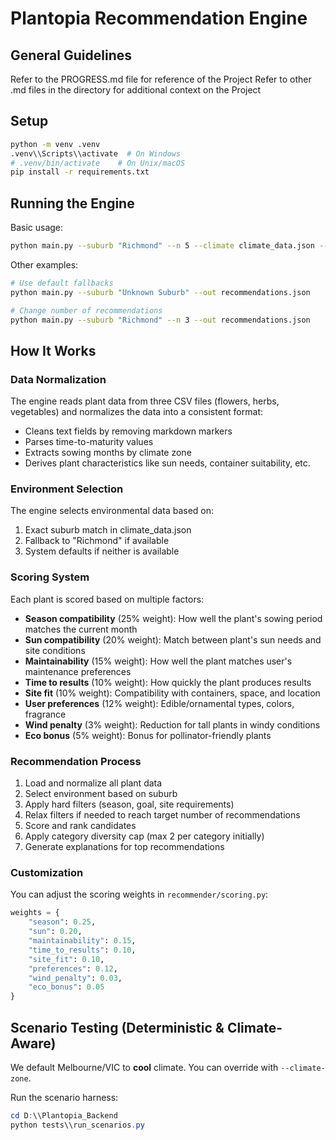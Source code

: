 # Plantopia Recommendation Engine

## General Guidelines
Refer to the PROGRESS.md file for reference of the Project
Refer to other .md files in the directory for additional context on the Project

## Setup

```bash
python -m venv .venv
.venv\\Scripts\\activate  # On Windows
# .venv/bin/activate    # On Unix/macOS
pip install -r requirements.txt
```

## Running the Engine

Basic usage:
```bash
python main.py --suburb "Richmond" --n 5 --climate climate_data.json --prefs user_preferences.json --out recommendations.json --pretty
```

Other examples:
```bash
# Use default fallbacks
python main.py --suburb "Unknown Suburb" --out recommendations.json

# Change number of recommendations
python main.py --suburb "Richmond" --n 3 --out recommendations.json
```

## How It Works

### Data Normalization
The engine reads plant data from three CSV files (flowers, herbs, vegetables) and normalizes the data into a consistent format:
- Cleans text fields by removing markdown markers
- Parses time-to-maturity values
- Extracts sowing months by climate zone
- Derives plant characteristics like sun needs, container suitability, etc.

### Environment Selection
The engine selects environmental data based on:
1. Exact suburb match in climate_data.json
2. Fallback to "Richmond" if available
3. System defaults if neither is available

### Scoring System
Each plant is scored based on multiple factors:
- **Season compatibility** (25% weight): How well the plant's sowing period matches the current month
- **Sun compatibility** (20% weight): Match between plant's sun needs and site conditions
- **Maintainability** (15% weight): How well the plant matches user's maintenance preferences
- **Time to results** (10% weight): How quickly the plant produces results
- **Site fit** (10% weight): Compatibility with containers, space, and location
- **User preferences** (12% weight): Edible/ornamental types, colors, fragrance
- **Wind penalty** (3% weight): Reduction for tall plants in windy conditions
- **Eco bonus** (5% weight): Bonus for pollinator-friendly plants

### Recommendation Process
1. Load and normalize all plant data
2. Select environment based on suburb
3. Apply hard filters (season, goal, site requirements)
4. Relax filters if needed to reach target number of recommendations
5. Score and rank candidates
6. Apply category diversity cap (max 2 per category initially)
7. Generate explanations for top recommendations

### Customization
You can adjust the scoring weights in `recommender/scoring.py`:
```python
weights = {
    "season": 0.25,
    "sun": 0.20,
    "maintainability": 0.15,
    "time_to_results": 0.10,
    "site_fit": 0.10,
    "preferences": 0.12,
    "wind_penalty": 0.03,
    "eco_bonus": 0.05
}
```

## Scenario Testing (Deterministic & Climate-Aware)

We default Melbourne/VIC to **cool** climate. You can override with `--climate-zone`.

Run the scenario harness:

```powershell
cd D:\\Plantopia_Backend
python tests\\run_scenarios.py
```